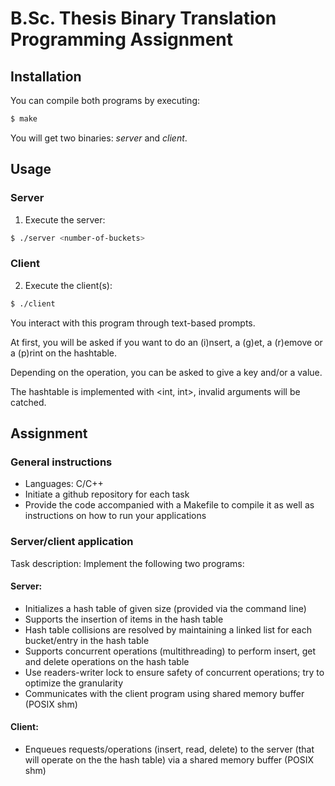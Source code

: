 # B.Sc. Thesis Binary Translation Programming Assignment

## Installation

You can compile both programs by executing:
```bash
$ make
```
You will get two binaries: *server* and *client*.

## Usage

### Server

1. Execute the server:
```bash
$ ./server <number-of-buckets>
```

### Client

2. Execute the client(s):
```bash
$ ./client
```
You interact with this program through text-based prompts.

At first, you will be asked if you want to do an (i)nsert, a (g)et, a (r)emove or a (p)rint on the hashtable.

Depending on the operation, you can be asked to give a key and/or a value. 

The hashtable is implemented with <int, int>, invalid arguments will be catched.

## Assignment

### General instructions

- Languages: C/C++
- Initiate a github repository for each task
- Provide the code accompanied with a Makefile to compile it as well as instructions on how to run your applications

### Server/client application

Task description: Implement the following two programs:

#### Server:

- Initializes a hash table of given size (provided via the command line)
- Supports the insertion of items in the hash table
- Hash table collisions are resolved by maintaining a linked list for each bucket/entry in the hash table
- Supports concurrent operations (multithreading) to perform insert, get and delete operations on the hash table
- Use readers-writer lock to ensure safety of concurrent operations; try to optimize the granularity
- Communicates with the client program using shared memory buffer (POSIX shm)

#### Client:

- Enqueues requests/operations (insert, read, delete) to the server (that will operate on the the hash table) via a shared memory buffer (POSIX shm)
